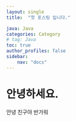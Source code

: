 ```yaml
---
layout: single
title:  "첫 포스팅 입니다."

java: Java
categories: Category
# tag: Java
toc: true
author_profiles: false
sidebar:
    nav: "docs"
---
```


# 안녕하세요.

안녕 친구야
반가워